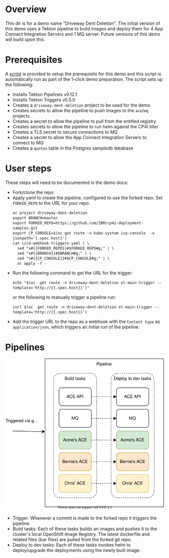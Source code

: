 # Overview
This dir is for a demo name "Driveway Dent Deletion". The initial version of this
demo uses a Tekton pipeline to build images and deploy them for 4 App Connect
Integration Servers and 1 MQ server. Future versions of this demo will build
upon this.

# Prerequisites
A [script](prereqs.sh) is provided to setup the prerequisits for this demo
and this script is automatically run as part of the 1-click demo preparation.
The script sets up the following:
- Installs Tekton Pipelines v0.12.1
- Installs Tekton Triggers v0.5.0
- Creates a `driveway-dent-deletion` project to be used for the demo
- Creates secrets to allow the pipeline to push images to the `ace`/`mq` projects
- Creates a secret to allow the pipeline to pull from the entitled registry
- Creates secrets to allow the pipeline to run helm against the CP4I tiller
- Creates a TLS secret to secure connections to MQ
- Creates a secret to allow the App Connect Integration Servers to connect to MQ
- Creates a `quotes` table in the Postgres sampledb database

# User steps
These steps will need to be documented in the demo docs:
- Fork/clone the repo
- Apply yaml to create the pipeline, configured to use the forked repo. Set
`FORKED_REPO` to the URL for your repo.
  ```
  oc project driveway-dent-deletion
  export BRANCH=master
  export FORKED_REPO=https://github.com/IBM/cp4i-deployment-samples.git
  export CP_CONSOLE=$(oc get route -n kube-system icp-console  -o jsonpath='{.spec.host}')
  cat cicd-webhook-triggers.yaml | \
    sed "s#{{FORKED_REPO}}#$FORKED_REPO#g;" | \
    sed "s#{{BRANCH}}#$BRANCH#g;" | \
    sed "s#{{CP_CONSOLE}}#$CP_CONSOLE#g;" | \
    oc apply -f -
  ```
- Run the following command to get the URL for the trigger:
  ```
  echo "$(oc  get route -n driveway-dent-deletion el-main-trigger --template='http://{{.spec.host}}')"
  ```
  or the following to manually trigger a pipeline run:
  ```
  curl $(oc  get route -n driveway-dent-deletion el-main-trigger --template='http://{{.spec.host}}')
  ```
- Add the trigger URL to the repo as a webhook with the `Content type` as `application/json`, which triggers an initial run of the pipeline.

# Pipelines
![Overview of aaS](../media/dev-pipeline.svg)
- Trigger: Whenever a commit is made to the forked repo it triggers the
  pipeline.
- Build tasks: Each of these tasks builds an images and pushes it to the cluster's local OpenShift Image Registry. The latest dockerfile and related files (bar files) are pulled from the forked git repo.
- Deploy to dev tasks: Each of these tasks invokes helm to deploy/upgrade the deployments using the newly built image.
